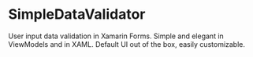 # SimpleDataValidator
User input data validation in Xamarin Forms. Simple and elegant in ViewModels and in XAML. Default UI out of the box, easily customizable.